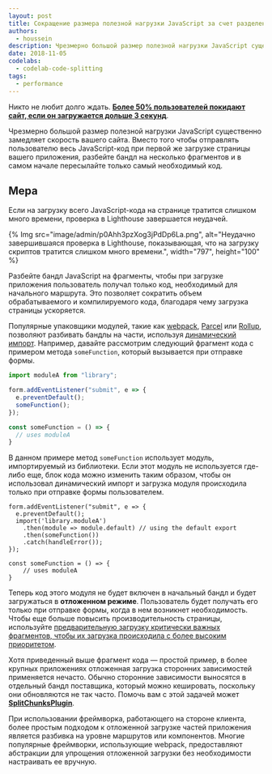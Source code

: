 ```yaml
---
layout: post
title: Сокращение размера полезной нагрузки JavaScript за счет разделения кода
authors:
  - houssein
description: Чрезмерно большой размер полезной нагрузки JavaScript существенно замедляет скорость вашего сайта. Вместо того чтобы отправлять пользователю весь JavaScript-код при первой же загрузке страницы вашего приложения, разбейте бандл на несколько фрагментов и в самом начале пересылайте только самый необходимый код.
date: 2018-11-05
codelabs:
  - codelab-code-splitting
tags:
  - performance
---
```


Никто не любит долго ждать. **[Более 50% пользователей покидают сайт, если он загружается дольше 3 секунд](https://www.thinkwithgoogle.com/intl/en-154/insights-inspiration/research-data/need-mobile-speed-how-mobile-latency-impacts-publisher-revenue/)**.

Чрезмерно большой размер полезной нагрузки JavaScript существенно замедляет скорость вашего сайта. Вместо того чтобы отправлять пользователю весь JavaScript-код при первой же загрузке страницы вашего приложения, разбейте бандл на несколько фрагментов и в самом начале пересылайте только самый необходимый код.

## Мера

Если на загрузку всего JavaScript-кода на странице тратится слишком много времени, проверка в Lighthouse завершается неудачей.

{% Img src="image/admin/p0Ahh3pzXog3jPdDp6La.png", alt="Неудачно завершившаяся проверка в Lighthouse, показывающая, что на загрузку скриптов тратится слишком много времени.", width="797", height="100" %}

Разбейте бандл JavaScript на фрагменты, чтобы при загрузке приложения пользователь получал только код, необходимый для начального маршрута. Это позволяет сократить объем обрабатываемого и компилируемого кода, благодаря чему загрузка страницы ускоряется.

Популярные упаковщики модулей, такие как [webpack](https://webpack.js.org/guides/code-splitting/), [Parcel](https://parceljs.org/code_splitting.html) или [Rollup](https://rollupjs.org/guide/en#dynamic-import), позволяют разбивать бандлы на части, используя [динамический импорт](https://developers.google.com/web/updates/2017/11/dynamic-import). Например, давайте рассмотрим следующий фрагмент кода с примером метода `someFunction`, который вызывается при отправке формы.

```js
import moduleA from "library";

form.addEventListener("submit", e => {
  e.preventDefault();
  someFunction();
});

const someFunction = () => {
  // uses moduleA
}
```

В данном примере метод `someFunction` использует модуль, импортируемый из библиотеки. Если этот модуль не используется где-либо еще, блок кода можно изменить таким образом, чтобы он использовал динамический импорт и загрузка модуля происходила только при отправке формы пользователем.

```js/2-5
form.addEventListener("submit", e => {
  e.preventDefault();
  import('library.moduleA')
    .then(module => module.default) // using the default export
    .then(someFunction())
    .catch(handleError());
});

const someFunction = () => {
    // uses moduleA
}
```

Теперь код этого модуля не будет включен в начальный бандл и будет загружаться в **отложенном режиме**. Пользователь будет получать его только при отправке формы, когда в нем возникнет необходимость. Чтобы еще больше повысить производительность страницы, используйте [предварительную загрузку критически важных фрагментов, чтобы их загрузка происходила с более высоким приоритетом](/preload-critical-assets).

Хотя приведенный выше фрагмент кода — простой пример, в более крупных приложениях отложенная загрузка сторонних зависимостей применяется нечасто. Обычно сторонние зависимости выносятся в отдельный бандл поставщика, который можно кешировать, поскольку они обновляются не так часто. Помочь вам с этой задачей может [**SplitChunksPlugin**](https://webpack.js.org/plugins/split-chunks-plugin/).

При использовании фреймворка, работающего на стороне клиента, более простым подходом к отложенной загрузке частей приложения является разбивка на уровне маршрутов или компонентов. Многие популярные фреймворки, использующие webpack, предоставляют абстракции для упрощения отложенной загрузки без необходимости настраивать ее вручную.

